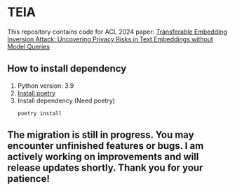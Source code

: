 # TEIA
This repository contains code for ACL 2024 paper: [Transferable Embedding Inversion Attack: Uncovering Privacy Risks in Text Embeddings without Model Queries](https://aclanthology.org/2024.acl-long.230/)

## How to install dependency
1. Python version: 3.9
2. [Install poetry](https://python-poetry.org/docs/#installing-with-the-official-installer)
3. Install dependency (Need poetry)
    ```
    poetry install
    ```

## The migration is still in progress. You may encounter unfinished features or bugs. I am actively working on improvements and will release updates shortly. Thank you for your patience!